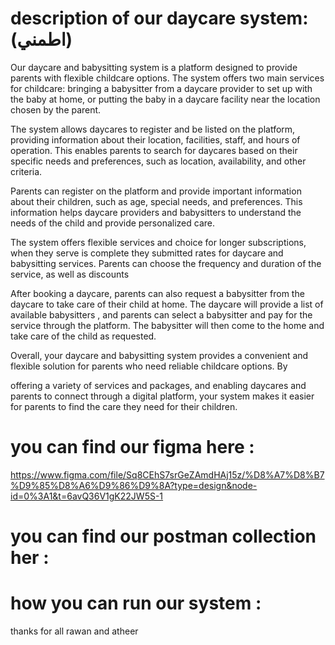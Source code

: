 # description of our daycare system: (اطمني)

Our daycare and babysitting system is a platform designed to provide parents with flexible childcare options. The system offers two main services  for childcare: bringing a babysitter from a daycare provider to set up with the baby at home, or putting the baby in a daycare facility near the location chosen by the parent.

The system allows daycares to register and be listed on the platform, providing information about their location, facilities, staff, and hours of operation. This enables parents to search for daycares based on their specific needs and preferences, such as location, availability, and other criteria.

Parents can register on the platform and provide important information about their children, such as age, special needs, and preferences. This information helps daycare providers and babysitters to understand the needs of the child and provide personalized care.

The system offers flexible services and choice  for longer subscriptions, when they serve is complete they submitted rates for daycare and babysitting services. Parents can choose the frequency and duration of the service, as well as discounts

After booking a daycare, parents can also request a babysitter from the daycare to take care of their child at home. The daycare will provide a list of available babysitters , and parents can select a babysitter and pay for the service through the platform. The babysitter will then come to the home and take care of the child as requested.

Overall, your daycare and babysitting system provides a convenient and flexible solution for parents who need reliable childcare options. By

offering a variety of services and packages, and enabling daycares and parents to connect through a digital platform, your system makes it easier for parents to find the care they need for their children.

#  you can find our figma here : 
https://www.figma.com/file/Sq8CEhS7srGeZAmdHAj15z/%D8%A7%D8%B7%D9%85%D8%A6%D9%86%D9%8A?type=design&node-id=0%3A1&t=6avQ36V1gK22JW5S-1
# you can find our postman collection her :

# how you can run our system :

thanks for all 
rawan and atheer 
